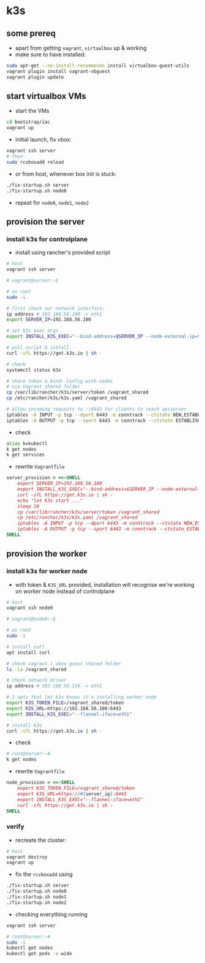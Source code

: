 # k3s
## some prereq
- apart from getting `vagrant`, `virtualbox` up & working
- make sure to have installed:
```sh
sudo apt-get --no-install-recommends install virtualbox-guest-utils
vagrant plugin install vagrant-vbguest
vagrant plugin update
```

## start virtualbox VMs
- start the VMs
```sh
cd bootstrap/iac
vagrant up
```
- initial launch, fix vbox:
```sh
vagrant ssh server
# then
sudo rcvboxadd reload
```
- or from host, whenever box init is stuck:
```sh
./fix-startup.sh server
./fix-startup.sh node0
```
- repeat for `node0`, `node1`, `node2`

## provision the server
### install k3s for controlplane
- install using rancher's provided script
```sh
# host
vagrant ssh server
```
```sh
# vagrant@server:~$

# as root
sudo -i

# first check our network interface:
ip address # 192.168.56.100 -> eth1
export SERVER_IP=192.168.56.100

# set k3s exec args
export INSTALL_K3S_EXEC="--bind-address=$SERVER_IP --node-external-ip=$SERVER_IP --flannel-iface=eth1"

# pull script & install
curl -sfL https://get.k3s.io | sh -

# check
systemctl status k3s

# share token & kind: Config with nodes
# via Vagrant shared folder
cp /var/lib/rancher/k3s/server/token /vagrant_shared
cp /etc/rancher/k3s/k3s.yaml /vagrant_shared

# allow incoming requests to ::6443 for clients to reach apiserver
iptables -A INPUT -p tcp --dport 6443 -m conntrack --ctstate NEW,ESTABLISHED -j ACCEPT
iptables -A OUTPUT -p tcp --sport 6443 -m conntrack --ctstate ESTABLISHED -j ACCEPT
```
- check
```sh
alias k=kubectl
k get nodes
k get services
```
- rewrite `Vagrantfile`
```ruby
server_provision = <<-SHELL
    export SERVER_IP=192.168.56.100
    export INSTALL_K3S_EXEC="--bind-address=$SERVER_IP --node-external-ip=$SERVER_IP --flannel-iface=eth1"
    curl -sfL https://get.k3s.io | sh -
    echo "let k3s start ..."
    sleep 10
    cp /var/lib/rancher/k3s/server/token /vagrant_shared
    cp /etc/rancher/k3s/k3s.yaml /vagrant_shared
    iptables -A INPUT -p tcp --dport 6443 -m conntrack --ctstate NEW,ESTABLISHED -j ACCEPT
    iptables -A OUTPUT -p tcp --sport 6443 -m conntrack --ctstate ESTABLISHED -j ACCEPT
SHELL
```

## provision the worker
### install k3s for worker node
- with token & `K3S_URL` provided, installation will recognise we're working on worker node instead of controlplane
```sh
# host
vagrant ssh node0
```
```sh
# vagrant@node0:~$

# as root
sudo -i

# install curl
apt install curl

# check vagrant / vbox guest shared folder
ls -la /vagrant_shared

# check network driver
ip address # 192.168.56.110 -> eth1

# 2 opts that let k3s knows it's installing worker node
export K3S_TOKEN_FILE=/vagrant_shared/token
export K3S_URL=https://192.168.56.100:6443
export INSTALL_K3S_EXEC="--flannel-iface=eth1"

# install k3s
curl -sfL https://get.k3s.io | sh -
```
- check
```sh
# root@server:~#
k get nodes
```
- rewrite `Vagrantfile`
```ruby
node_provision = <<-SHELL
    export K3S_TOKEN_FILE=/vagrant_shared/token
    export K3S_URL=https://#{server_ip}:6443
    export INSTALL_K3S_EXEC="--flannel-iface=eth1"
    curl -sfL https://get.k3s.io | sh -
SHELL
```

### verify
- recreate the cluster:
```sh
# host
vagrant destroy
vagrant up
```
- fix the `rcvboxadd` using
```sh
./fix-startup.sh server
./fix-startup.sh node0
./fix-startup.sh node1
./fix-startup.sh node2
```
- checking everything running
```sh
vagrant ssh server

# root@server:~#
sudo -i
kubectl get nodes
kubectl get pods -o wide
```

